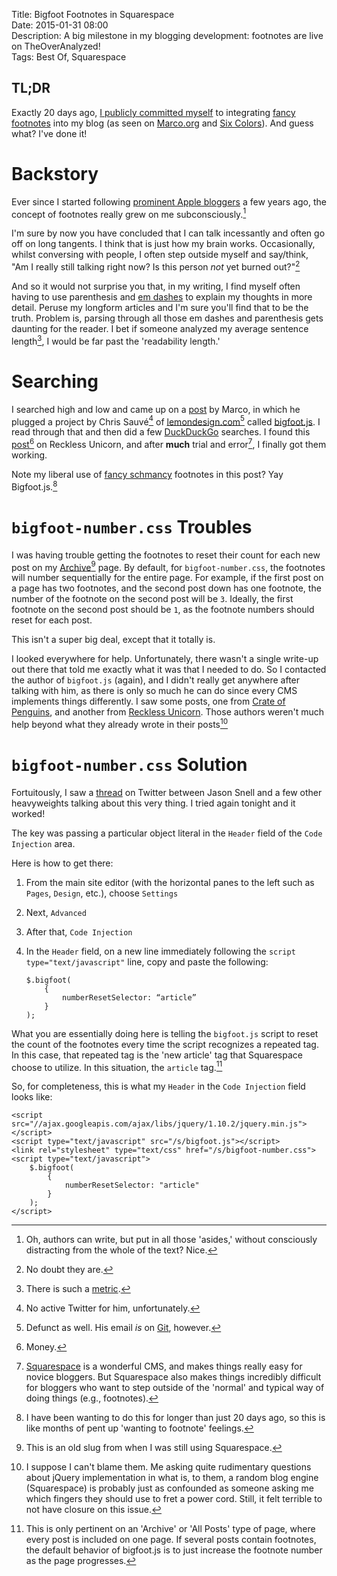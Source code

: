 Title: Bigfoot Footnotes in Squarespace  
Date: 2015-01-31 08:00  
Description: A big milestone in my blogging development: footnotes are live on TheOverAnalyzed!  
Tags: Best Of, Squarespace  

## TL;DR

Exactly 20 days ago, [I publicly committed myself][twitter] to integrating [fancy footnotes][bigfootjs] into my blog (as seen on [Marco.org][marco] and [Six Colors][sixcolors]). And guess what? I've done it!

# Backstory

Ever since I started following [prominent Apple bloggers][daringfireball] a few years ago, the concept of footnotes really grew on me subconsciously.[^sc]

I'm sure by now you have concluded that I can talk incessantly and often go off on long tangents. I think that is just how my brain works. Occasionally, whilst conversing with people, I often step outside myself and say/think, "Am I really still talking right now? Is this person *not* yet burned out?"[^bo]

And so it would not surprise you that, in my writing, I find myself often having to use parenthesis and [em dashes][thepunctuationguide] to explain my thoughts in more detail. Peruse my longform articles and I'm sure you'll find that to be the truth. Problem is, parsing through all those em dashes and parenthesis gets daunting for the reader. I bet if someone analyzed my average sentence length[^asl], I would be far past the 'readability length.'

# Searching

I searched high and low and came up on a [post][marco 2] by Marco, in which he plugged a project by Chris Sauvé[^csa] of [lemondesign.com][lemondesign][^ld] called [bigfoot.js][bigfootjs]. I read through that and then did a few [DuckDuckGo][duckduckgo] searches. I found this [post][recklessunicorn][^bfs] on Reckless Unicorn, and after **much** trial and error[^te], I finally got them working. 

Note my liberal use of [fancy schmancy][urbandictionary] footnotes in this post? Yay Bigfoot.js.[^pu]

# `bigfoot-number.css` Troubles

I was having trouble getting the footnotes to reset their count for each new post on my [Archive](/posts)[^old] page. By default, for `bigfoot-number.css`, the footnotes will number sequentially for the entire page. For example, if the first post on a page has two footnotes, and the second post down has one footnote, the number of the footnote on the second post will be `3`. Ideally, the first footnote on the second post should be `1`, as the footnote numbers should reset for each post. 

This isn't a super big deal, except that it totally is. 

I looked everywhere for help. Unfortunately, there wasn't a single write-up out there that told me exactly what it was that I needed to do. So I contacted the author of `bigfoot.js` (again), and I didn't really get anywhere after talking with him, as there is only so much he can do since every CMS implements things differently. I saw some posts, one from [Crate of Penguins][crateofpenguins], and another from [Reckless Unicorn][recklessunicorn 3]. Those authors weren't much help beyond what they already wrote in their posts[^tp]

# `bigfoot-number.css` Solution

Fortuitously, I saw a [thread][twitter 2] on Twitter between Jason Snell and a few other heavyweights talking about this very thing. I tried again tonight and it worked!

The key was passing a particular object literal in the `Header` field of the `Code Injection` area.

Here is how to get there:

1. From the main site editor (with the horizontal panes to the left such as `Pages`, `Design`, etc.), choose `Settings`
2. Next, `Advanced`
3. After that, `Code Injection`
4. In the `Header` field, on a new line immediately following the `script type="text/javascript"` line, copy and paste the following:

	```
	$.bigfoot(
		{
			numberResetSelector: “article”
		}
	);
    ```
    
What you are essentially doing here is telling the `bigfoot.js` script to reset the count of the footnotes every time the script recognizes a repeated tag. In this case, that repeated tag is the 'new article' tag that Squarespace choose to utilize. In this situation, the `article` tag.[^ar]

So, for completeness, this is what my `Header` in the `Code Injection` field looks like:

```
<script src="//ajax.googleapis.com/ajax/libs/jquery/1.10.2/jquery.min.js"></script>
<script type="text/javascript" src="/s/bigfoot.js"></script>
<link rel="stylesheet" type="text/css" href="/s/bigfoot-number.css">
<script type="text/javascript">
	$.bigfoot(
		{
			numberResetSelector: "article"
		}
	);
</script>
```

[^ar]: This is only pertinent on an 'Archive' or 'All Posts' type of page, where every post is included on one page. If several posts contain footnotes, the default behavior of bigfoot.js is to just increase the footnote number as the page progresses.
[^asl]: There is such a [metric][wordpress].
[^bfs]: Money.
[^bo]: No doubt they are. 
[^csa]: No active Twitter for him, unfortunately.
[^ld]: Defunct as well. His email *is* on [Git][github], however.
[^old]: This is an old slug from when I was still using Squarespace.
[^pu]: I have been wanting to do this for longer than just 20 days ago, so this is like months of pent up 'wanting to footnote' feelings.
[^sc]: Oh, authors can write, but put in all those 'asides,' without consciously distracting from the whole of the text? Nice.
[^te]: [Squarespace][ss] is a wonderful CMS, and makes things really easy for novice bloggers. But Squarespace also makes things incredibly difficult for bloggers who want to step outside of the 'normal' and typical way of doing things (e.g., footnotes). 
[^tp]: I suppose I can't blame them. Me asking quite rudimentary questions about jQuery implementation in what is, to them, a random blog engine (Squarespace) is probably just as confounded as someone asking me which fingers they should use to fret a power cord. Still, it felt terrible to not have closure on this issue.

[bigfootjs]: http://www.bigfootjs.com "Bigfoot footnotes"
[crateofpenguins]: http://crateofpenguins.com/blog/2013-12-add-bigfoot-to-squarespace-sites "This page helped me figure out Bigfoot footnotes"
[daringfireball]: http://www.daringfireball.net "John Gruber's blog, Daring Fireball"
[duckduckgo]: https://duckduckgo.com/?q=bigfootjs&t=osx "DuckDuckGo search for Bigfoot footnotes"
[github]: https://github.com/lemonmade "GitHub page for creator of Bigfoot.js"
[lemondesign]: http://www.lemondesign.com "Creator of Bigfoot.js"
[marco]: http://www.marco.org/ "Marco Arment's blog, Marco.org"
[marco 2]: http://www.marco.org/2013/12/15/bigfoot "Marco Arment's post on how he incorporated Bigfoot footnotes"
[recklessunicorn]: http://recklessunicorn.net/blog/2014/2/11/how-to-use-bigfoot-on-squarespace "More help with Bigfoot footnotes"
[recklessunicorn 3]: http://recklessunicorn.net/blog/2014/2/11/how-to-use-bigfoot-on-squarespace "How-to: Use Bigfoot on Squarespace"
[sixcolors]: http://www.sixcolors.com "Jason Snell's blog, Six Colors"
[ss]: http://www.sqarespace.com "Squarespace"
[thepunctuationguide]: http://www.thepunctuationguide.com/em-dash.html "Em dash"
[twitter]: https://twitter.com/TheOverAnalyzed/status/553716002999898112 "Tweet announcing Bigfoot on TheOverAnalyzed"
[twitter 2]: https://twitter.com/jsnell/status/560581646248722433 "Jason Snell responding to John Siracusa re: Bigfoot footnotes"
[urbandictionary]: http://www.urbandictionary.com/define.php?term=Fancy+Schmancy "Urban Dictionary: 'Fancy schmancy'"
[wordpress]: https://strainindex.wordpress.com/2008/07/28/the-average-sentence-length/ "'The average sentence length'"